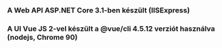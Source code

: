 ### A Web API ASP.NET Core 3.1-ben készült (IISExpress)
### A UI Vue JS 2-vel készült a @vue/cli 4.5.12 verziót használva (nodejs, Chrome 90)
